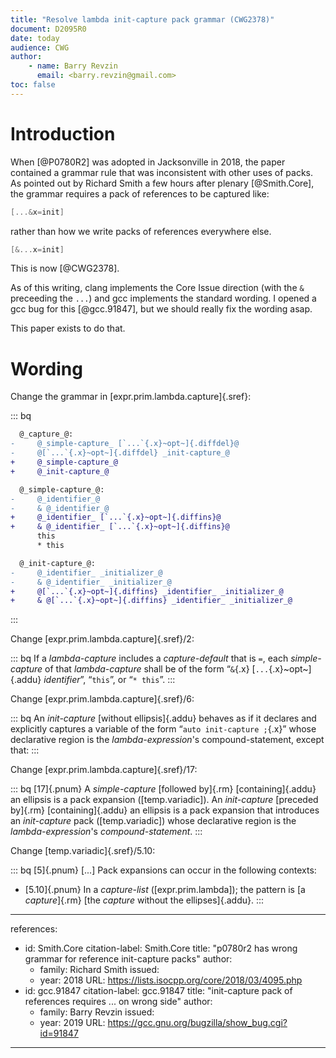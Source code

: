 ```yaml
---
title: "Resolve lambda init-capture pack grammar (CWG2378)"
document: D2095R0
date: today
audience: CWG
author:
    - name: Barry Revzin
      email: <barry.revzin@gmail.com>
toc: false
---
```


# Introduction

When [@P0780R2] was adopted in Jacksonville in 2018, the paper contained a grammar
rule that was inconsistent with other uses of packs. As pointed out by Richard
Smith a few hours after plenary [@Smith.Core], the grammar requires a pack of
references to be captured like:

```cpp
[...&x=init]
```

rather than how we write packs of references everywhere else.

```cpp
[&...x=init]
```

This is now [@CWG2378].

As of this writing, clang implements the Core Issue direction (with the `&`
preceeding the `...`) and gcc implements the standard wording. I opened a gcc
bug for this [@gcc.91847], but we should really fix the wording asap.

This paper exists to do that.

# Wording

Change the grammar in [expr.prim.lambda.capture]{.sref}:

::: bq
```diff
  @_capture_@:
-	  @_simple-capture_ [`...`{.x}~opt~]{.diffdel}@
-	  @[`...`{.x}~opt~]{.diffdel} _init-capture_@
+	  @_simple-capture_@
+	  @_init-capture_@

  @_simple-capture_@:
-	  @_identifier_@
-	  & @_identifier_@
+	  @_identifier_ [`...`{.x}~opt~]{.diffins}@
+	  & @_identifier_ [`...`{.x}~opt~]{.diffins}@
	  this
	  * this

  @_init-capture_@:
-	  @_identifier_ _initializer_@
-	  & @_identifier_ _initializer_@
+	  @[`...`{.x}~opt~]{.diffins} _identifier_ _initializer_@
+	  & @[`...`{.x}~opt~]{.diffins} _identifier_ _initializer_@
```
:::

Change [expr.prim.lambda.capture]{.sref}/2:

::: bq
If a _lambda-capture_ includes a _capture-default_ that is `=`, each
_simple-capture_ of that _lambda-capture_ shall be of the form
“`&`{.x} [`...`{.x}~opt~]{.addu} _identifier_”, “`this`”, or “`* this`”.
:::

Change [expr.prim.lambda.capture]{.sref}/6:

::: bq
An _init-capture_ [without ellipsis]{.addu} behaves as if it declares and
explicitly captures a variable of the form “`auto init-capture ;`{.x}”
whose declarative region is the _lambda-expression_'s compound-statement, except that: 
::: 

Change [expr.prim.lambda.capture]{.sref}/17:

::: bq
[17]{.pnum} A _simple-capture_ [followed by]{.rm} [containing]{.addu} an ellipsis is a pack expansion ([temp.variadic]).
An _init-capture_ [preceded by]{.rm} [containing]{.addu} an ellipsis is a pack expansion
that introduces an _init-capture_ pack ([temp.variadic])
whose declarative region is the _lambda-expression_'s _compound-statement_.
:::

Change [temp.variadic]{.sref}/5.10:

::: bq
[5]{.pnum} [...] Pack expansions can occur in the following contexts:

- [5.10]{.pnum} In a _capture-list_ ([expr.prim.lambda]); the pattern is [a _capture_]{.rm} [the _capture_ without the ellipses]{.addu}.
:::

---
references:
  - id: Smith.Core
    citation-label: Smith.Core
    title: "p0780r2 has wrong grammar for reference init-capture packs"
    author:
      - family: Richard Smith
    issued:
      - year: 2018
    URL: https://lists.isocpp.org/core/2018/03/4095.php
  - id: gcc.91847
    citation-label: gcc.91847
    title: "init-capture pack of references requires ... on wrong side"
    author:
      - family: Barry Revzin
    issued:
      - year: 2019
    URL: https://gcc.gnu.org/bugzilla/show_bug.cgi?id=91847  
---
